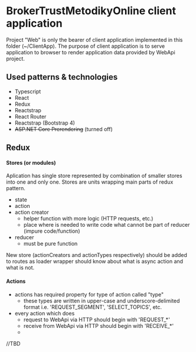 ﻿# BrokerTrustMetodikyOnline client application
Project "Web" is only the bearer of client application implemented in this folder (~/ClientApp). The purpose of client application is to serve application to browser to render application data provided by WebApi project.

## Used patterns & technologies
- Typescript
- React
- Redux
- Reactstrap
- React Router
- Reactstrap (Bootstrap 4)
- ~~ASP.NET Core Prerendering~~ (turned off)

## Redux
#### Stores (or modules)
Aplication has single store represented by combination of smaller stores into one and only one.
Stores are units wrapping main parts of redux pattern.
- state
- action
- action creator
  - helper function with more logic (HTTP requests, etc.)
  - place where is needed to write code what cannot be part of reducer (impure code/function)
- reducer
  - must be pure function 

New store (actionCreators and actionTypes respectively) should be added to routes as loader wrapper should know about what is async action and what is not.

#### Actions
- actions has required property for type of action called "type"
  - these types are written in upper-case and underscore-delimited format i.e. 'REQUEST_SEGMENT', 'SELECT_TOPICS', etc.
- every action which does 
  - request to WebApi via HTTP should begin with 'REQUEST_*'
  - receive from WebApi via HTTP should begin with 'RECEIVE_*'
  - 

//TBD